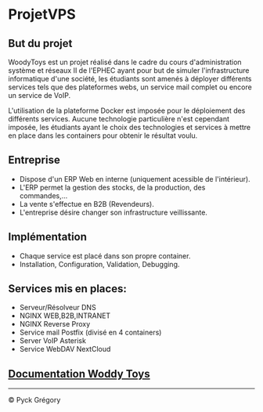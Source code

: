 # ProjetVPS
## But du projet

WoodyToys est un projet réalisé dans le cadre du cours d'administration système et réseaux II de l'EPHEC ayant pour but de simuler l'infrastructure informatique d'une société, les étudiants sont amenés à déployer différents services tels que des plateformes webs, un service mail complet ou encore un service de VoIP.

L'utilisation de la plateforme Docker est imposée pour le déploiement des différents services. Aucune technologie particulière n'est cependant imposée, les étudiants ayant le choix des technologies et services à mettre en place dans les containers pour obtenir le résultat voulu.

## Entreprise
- Dispose d'un ERP Web en interne (uniquement acessible de l'intérieur).
- L'ERP permet la gestion des stocks, de la production, des commandes,...
- La vente s'effectue en B2B (Revendeurs).
- L'entreprise désire changer son infrastructure veillissante.

## Implémentation
- Chaque service est placé dans son propre container.
- Installation, Configuration, Validation, Debugging.

## Services mis en places:

 * Serveur/Résolveur DNS
 * NGINX WEB,B2B,INTRANET
 * NGINX Reverse Proxy
 * Service mail Postfix (divisé en 4 containers)
 * Server VoIP Asterisk
 * Service WebDAV NextCloud

## [Documentation Woddy Toys](https://github.com/gpk659/Projet-VPS-EPHEC/wiki)


***



 © Pyck Grégory

